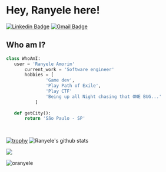 # Hey, Ranyele here!

[![Linkedin Badge](https://img.shields.io/badge/-linkedin-blue?style=flat-square&logo=Linkedin&logoColor=white&link=https://www.linkedin.com/in/ranyele-amorim-martins-73762b29/)](https://www.linkedin.com/in/ranyele-amorim-martins-73762b29/) [![Gmail Badge](https://img.shields.io/badge/gmail-c14438?style=flat-square&logo=Gmail&logoColor=white&link=mailto:rcode2001@gmail.com)](mailto:rcode2001@gmail.com)

 ## Who am I?
 ```python
 class WhoAmI:
 	user = 'Ranyele Amorim'
		current_work = 'Software engineer'
		hobbies = [
				'Game dev',
				'Play Path of Exile',
				'Play CTF'
				'Being up all Night chasing that ONE BUG...'
			]
	
	def getCity():
		return 'São Paulo - SP'
	
	
 ```
  [![trophy](https://github-profile-trophy.vercel.app/?username=oranyele&theme=onedark)](https://github.com/oranyele)
![Ranyele's github stats](https://github-readme-stats.vercel.app/api?username=oranyele&count_private=true&show_icons=true])
 
 <img src = "https://github-readme-stats.vercel.app/api/top-langs/?username=oranyele&count_private=true&layout=compact">
 
<p align="left"> <img src="https://komarev.com/ghpvc/?username=oranyele" alt="oranyele" /> </p>
